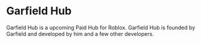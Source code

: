 # Garfield Hub

Garfield Hub is a upcoming Paid Hub for Roblox. Garfield Hub is founded by Garfield and developed by him and a few other developers. 
